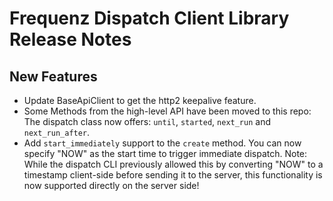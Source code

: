 # Frequenz Dispatch Client Library Release Notes

## New Features

* Update BaseApiClient to get the http2 keepalive feature.
* Some Methods from the high-level API have been moved to this repo: The dispatch class now offers: `until`, `started`, `next_run` and `next_run_after`.
* Add `start_immediately` support to the `create` method. You can now specify "NOW" as the start time to trigger immediate dispatch. Note: While the dispatch CLI previously allowed this by converting "NOW" to a timestamp client-side before sending it to the server, this functionality is now supported directly on the server side!
